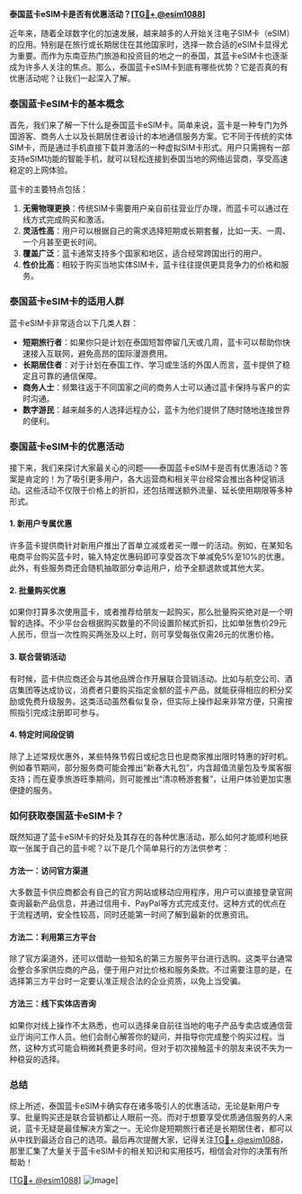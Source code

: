 **泰国蓝卡eSIM卡是否有优惠活动？[[TG💪+ @esim1088](https://t.me/s/esim1088)]**

近年来，随着全球数字化的加速发展，越来越多的人开始关注电子SIM卡（eSIM）的应用。特别是在旅行或长期居住在其他国家时，选择一款合适的eSIM卡显得尤为重要。而作为东南亚热门旅游和投资目的地之一的泰国，其蓝卡eSIM卡也逐渐成为许多人关注的焦点。那么，泰国蓝卡eSIM卡到底有哪些优势？它是否真的有优惠活动呢？让我们一起深入了解。

### 泰国蓝卡eSIM卡的基本概念

首先，我们来了解一下什么是泰国蓝卡eSIM卡。简单来说，蓝卡是一种专门为外国游客、商务人士以及长期居住者设计的本地通信服务方案。它不同于传统的实体SIM卡，而是通过手机直接下载并激活的一种虚拟SIM卡形式。用户只需拥有一部支持eSIM功能的智能手机，就可以轻松连接到泰国当地的网络运营商，享受高速稳定的上网体验。

蓝卡的主要特点包括：

1. **无需物理更换**：传统SIM卡需要用户亲自前往营业厅办理，而蓝卡可以通过在线方式完成购买和激活。
2. **灵活性高**：用户可以根据自己的需求选择短期或长期套餐，比如一天、一周、一个月甚至更长时间。
3. **覆盖广泛**：蓝卡通常支持多个国家和地区，适合经常跨国出行的用户。
4. **性价比高**：相较于购买当地实体SIM卡，蓝卡往往提供更具竞争力的价格和服务。

### 泰国蓝卡eSIM卡的适用人群

蓝卡eSIM卡非常适合以下几类人群：

- **短期旅行者**：如果你只是计划在泰国短暂停留几天或几周，蓝卡可以帮助你快速接入互联网，避免高昂的国际漫游费用。
- **长期居住者**：对于计划在泰国工作、学习或生活的外国人而言，蓝卡提供了稳定且可靠的通信保障。
- **商务人士**：频繁往返于不同国家之间的商务人士可以通过蓝卡保持与客户的实时沟通。
- **数字游民**：越来越多的人选择远程办公，蓝卡为他们提供了随时随地连接世界的便利。

### 泰国蓝卡eSIM卡的优惠活动

接下来，我们来探讨大家最关心的问题——泰国蓝卡eSIM卡是否有优惠活动？答案是肯定的！为了吸引更多用户，各大运营商和相关平台经常会推出各种促销活动。这些活动不仅限于价格上的折扣，还包括赠送额外流量、延长使用期限等多种形式。

#### 1. 新用户专属优惠

许多蓝卡提供商针对新用户推出了首单立减或者买一赠一的活动。例如，在某知名电商平台购买蓝卡时，输入特定优惠码即可享受首次下单减免5%至10%的优惠。此外，有些服务商还会随机抽取部分幸运用户，给予全额退款或其他大奖。

#### 2. 批量购买优惠

如果你打算多次使用蓝卡，或者推荐给朋友一起购买，那么批量购买绝对是一个明智的选择。不少平台会根据购买数量的不同设置阶梯式折扣，比如单张售价29元人民币，但当一次性购买两张及以上时，则可享受每张仅需26元的优惠价格。

#### 3. 联合营销活动

有时候，蓝卡供应商还会与其他品牌合作开展联合营销活动。比如与航空公司、酒店集团等达成协议，消费者只要购买指定金额的蓝卡产品，就能获得相应的积分奖励或免费升级服务。这类活动虽然看似复杂，但实际上操作起来非常方便，只需按照指引完成注册即可参与。

#### 4. 特定时间段促销

除了上述常规优惠外，某些特殊节假日或纪念日也是商家推出限时特惠的好时机。例如春节期间，部分服务商可能会推出“新春大礼包”，内含超值流量包及专属客服支持；而在夏季旅游旺季期间，则可能推出“清凉畅游套餐”，让用户体验更加实惠便捷的服务。

### 如何获取泰国蓝卡eSIM卡？

既然知道了蓝卡eSIM卡的好处及其存在的各种优惠活动，那么如何才能顺利地获取一张属于自己的蓝卡呢？以下是几个简单易行的方法供参考：

#### 方法一：访问官方渠道

大多数蓝卡供应商都会有自己的官方网站或移动应用程序，用户可以直接登录官网查询最新产品信息，并通过信用卡、PayPal等方式完成支付。这种方式的优点在于流程透明，安全性较高，同时还能第一时间了解到最新的优惠资讯。

#### 方法二：利用第三方平台

除了官方渠道外，还可以借助一些知名的第三方服务平台进行选购。这类平台通常会整合多家供应商的产品，便于用户对比价格和服务条款。不过需要注意的是，在选择第三方平台时一定要认准正规合法的企业资质，以免上当受骗。

#### 方法三：线下实体店咨询

如果你对线上操作不太熟悉，也可以选择亲自前往当地的电子产品专卖店或通信营业厅询问工作人员。他们会耐心解答你的疑问，并指导你完成整个购买过程。当然，这种方式可能会稍微耗费更多时间，但对于初次接触蓝卡的朋友来说不失为一种稳妥的选择。

### 总结

综上所述，泰国蓝卡eSIM卡确实存在诸多吸引人的优惠活动，无论是新用户专享、批量购买还是联合营销都让人眼前一亮。而对于想要享受优质通信服务的人来说，蓝卡无疑是最佳解决方案之一。无论你是短期旅行者还是长期居住者，都可以从中找到最适合自己的选项。最后再次提醒大家，记得关注[TG💪+ @esim1088](https://t.me/s/esim1088)，那里汇集了大量关于蓝卡eSIM卡的相关知识和实用技巧，相信会对你的决策有所帮助！

[[TG💪+ @esim1088](https://t.me/s/esim1088)] ![Image](https://i.postimg.cc/4NQfJmqS/Snipaste-2025-05-13-00-14-12.png)]